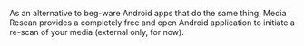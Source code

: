 As an alternative to beg-ware Android apps that do the same thing, Media Rescan provides a completely free and open Android application to initiate a re-scan of your media (external only, for now).